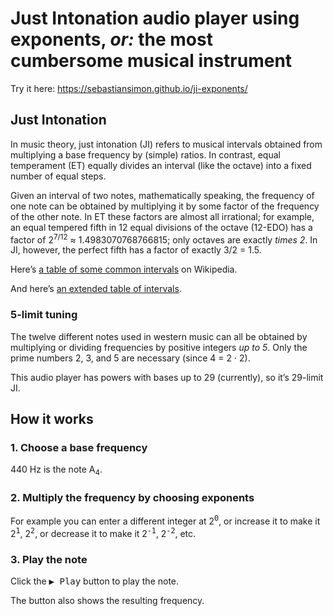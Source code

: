 # Just Intonation audio player using exponents, _or:_ the most cumbersome musical instrument

Try it here: https://sebastiansimon.github.io/ji-exponents/

## Just Intonation

In music theory, just intonation (JI) refers to musical intervals obtained from multiplying a base frequency by (simple) ratios.
In contrast, equal temperament (ET) equally divides an interval (like the octave) into a fixed number of equal steps.

Given an interval of two notes, mathematically speaking, the frequency of one note can be obtained by multiplying it by some factor of the frequency of the other note.
In ET these factors are almost all irrational; for example, an equal tempered fifth in 12 equal divisions of the octave (12-EDO) has a factor of 2<sup>7/12</sup> ≈ 1.4983070768766815; only octaves are exactly _times 2_.
In JI, however, the perfect fifth has a factor of exactly 3/2 = 1.5.

Here’s [a table of some common intervals][wiki] on Wikipedia.

And here’s [an extended table of intervals][huygens-fokker].

### 5-limit tuning

The twelve different notes used in western music can all be obtained by multiplying or dividing frequencies by positive integers _up to 5_.
Only the prime numbers 2, 3, and 5 are necessary (since 4 = 2 · 2).

This audio player has powers with bases up to 29 (currently), so it’s 29-limit JI.

## How it works

### 1. Choose a base frequency

440 Hz is the note A<sub>4</sub>.

### 2. Multiply the frequency by choosing exponents

For example you can enter a different integer at 2<sup><kbd>0</kbd></sup>, or increase it to make it 2<sup><kbd>1</kbd></sup>, 2<sup><kbd>2</kbd></sup>, or decrease it to make it 2<sup><kbd>-1</kbd></sup>, 2<sup><kbd>-2</kbd></sup>, etc.

### 3. Play the note

Click the <kbd>▶ Play</kbd> button to play the note.

The button also shows the resulting frequency.



  [wiki]: https://en.wikipedia.org/wiki/Music_and_mathematics#Just_tunings
  [huygens-fokker]: http://www.huygens-fokker.org/docs/intervals.html
